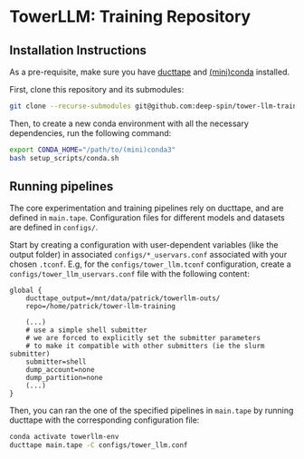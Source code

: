# TowerLLM: Training Repository

## Installation Instructions

As a pre-requisite, make sure you have [ducttape](https://github.com/CoderPat/ducttape) and [(mini)conda](https://docs.conda.io/en/latest/miniconda.html) installed.

First, clone this repository and its submodules:

```bash
git clone --recurse-submodules git@github.com:deep-spin/tower-llm-training.git
```

Then, to create a new conda environment with all the necessary dependencies, run the following command:

```bash
export CONDA_HOME="/path/to/(mini)conda3"
bash setup_scripts/conda.sh
```

## Running pipelines

The core experimentation and training pipelines rely on ducttape, and are defined in `main.tape`. 
Configuration files for different models and datasets are defined in `configs/`.

Start by creating a configuration with user-dependent variables (like the output folder) in associated `configs/*_uservars.conf` associated with your chosen `.tconf`. E.g, for the `configs/tower_llm.tconf` configuration, create a `configs/tower_llm_uservars.conf` file with the following content:
```
global {
    ducttape_output=/mnt/data/patrick/towerllm-outs/
    repo=/home/patrick/tower-llm-training

    (...)
    # use a simple shell submitter 
    # we are forced to explicitly set the submitter parameters
    # to make it compatible with other submitters (ie the slurm submitter)
    submitter=shell
    dump_account=none
    dump_partition=none
    (...)
}
```

Then, you can ran the one of the specified pipelines in `main.tape` by running ducttape with the corresponding configuration file:

```bash
conda activate towerllm-env
ducttape main.tape -C configs/tower_llm.conf 
```